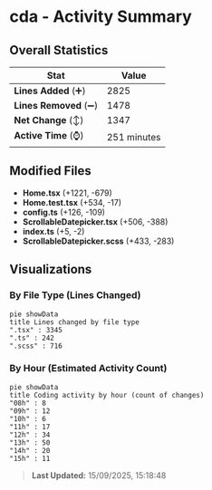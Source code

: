 # cda - Activity Summary 

## Overall Statistics

| Stat                   | Value                                                             |
| ---------------------- | ----------------------------------------------------------------- |
| **Lines Added** (➕)   | 2825                                          |
| **Lines Removed** (➖) | 1478                                        |
| **Net Change** (↕)    | 1347                |
| **Active Time** (⌚)   | 251 minutes |


## Modified Files
- **Home.tsx** (+1221, -679)
- **Home.test.tsx** (+534, -17)
- **config.ts** (+126, -109)
- **ScrollableDatepicker.tsx** (+506, -388)
- **index.ts** (+5, -2)
- **ScrollableDatepicker.scss** (+433, -283)

## Visualizations

### By File Type (Lines Changed)

```mermaid
pie showData
title Lines changed by file type
".tsx" : 3345
".ts" : 242
".scss" : 716
```

### By Hour (Estimated Activity Count)

```mermaid
pie showData
title Coding activity by hour (count of changes)
"08h" : 8
"09h" : 12
"10h" : 6
"11h" : 17
"12h" : 34
"13h" : 50
"14h" : 20
"15h" : 11
```


> **Last Updated:** 15/09/2025, 15:18:48